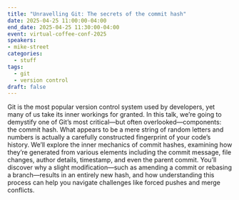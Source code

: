 ```yaml
---
title: "Unravelling Git: The secrets of the commit hash"
date: 2025-04-25 11:00:00-04:00
end_date: 2025-04-25 11:30:00-04:00
event: virtual-coffee-conf-2025
speakers:
- mike-street
categories:
  - stuff
tags:
  - git
  - version control
draft: false
---
```


Git is the most popular version control system used by developers, yet many of us take its inner workings for granted. In this talk, we’re going to demystify one of Git’s most critical—but often overlooked—components: the commit hash. What appears to be a mere string of random letters and numbers is actually a carefully constructed fingerprint of your code’s history. We’ll explore the inner mechanics of commit hashes, examining how they’re generated from various elements including the commit message, file changes, author details, timestamp, and even the parent commit. You’ll discover why a slight modification—such as amending a commit or rebasing a branch—results in an entirely new hash, and how understanding this process can help you navigate challenges like forced pushes and merge conflicts.